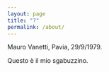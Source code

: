 ```yaml
---
layout: page
title: "?"
permalink: /about/
---
```


Mauro Vanetti, Pavia, 29/9/1979.

Questo è il mio sgabuzzino.